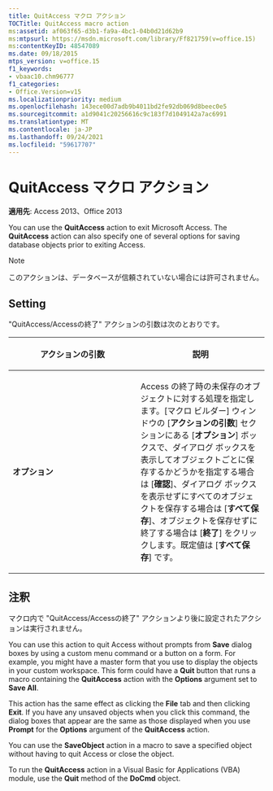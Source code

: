 ```yaml
---
title: QuitAccess マクロ アクション
TOCTitle: QuitAccess macro action
ms:assetid: af063f65-d3b1-fa9a-4bc1-04b0d21d62b9
ms:mtpsurl: https://msdn.microsoft.com/library/Ff821759(v=office.15)
ms:contentKeyID: 48547089
ms.date: 09/18/2015
mtps_version: v=office.15
f1_keywords:
- vbaac10.chm96777
f1_categories:
- Office.Version=v15
ms.localizationpriority: medium
ms.openlocfilehash: 143ece00d7adb9b4011bd2fe92db069d8beec0e5
ms.sourcegitcommit: a1d9041c20256616c9c183f7d1049142a7ac6991
ms.translationtype: MT
ms.contentlocale: ja-JP
ms.lasthandoff: 09/24/2021
ms.locfileid: "59617707"
---
```

# <a name="quitaccess-macro-action"></a>QuitAccess マクロ アクション

**適用先**: Access 2013、Office 2013

You can use the **QuitAccess** action to exit Microsoft Access. The **QuitAccess** action can also specify one of several options for saving database objects prior to exiting Access.

> [!NOTE]
> このアクションは、データベースが信頼されていない場合には許可されません。 

## <a name="setting"></a>Setting

"QuitAccess/Accessの終了" アクションの引数は次のとおりです。

<table>
<colgroup>
<col style="width: 50%" />
<col style="width: 50%" />
</colgroup>
<thead>
<tr class="header">
<th><p>アクションの引数</p></th>
<th><p>説明</p></th>
</tr>
</thead>
<tbody>
<tr class="odd">
<td><p><strong>オプション</strong></p></td>
<td><p>Access の終了時の未保存のオブジェクトに対する処理を指定します。[マクロ ビルダー] ウィンドウの [<strong>アクションの引数</strong>] セクションにある [<strong>オプション</strong>] ボックスで、ダイアログ ボックスを表示してオブジェクトごとに保存するかどうかを指定する場合は [<strong>確認</strong>]、ダイアログ ボックスを表示せずにすべてのオブジェクトを保存する場合は [<strong>すべて保存</strong>]、オブジェクトを保存せずに終了する場合は [<strong>終了</strong>] をクリックします。既定値は [<strong>すべて保存</strong>] です。</p></td>
</tr>
</tbody>
</table>


## <a name="remarks"></a>注釈

マクロ内で "QuitAccess/Accessの終了" アクションより後に設定されたアクションは実行されません。

You can use this action to quit Access without prompts from **Save** dialog boxes by using a custom menu command or a button on a form. For example, you might have a master form that you use to display the objects in your custom workspace. This form could have a **Quit** button that runs a macro containing the **QuitAccess** action with the **Options** argument set to **Save All**.

This action has the same effect as clicking the **File** tab and then clicking **Exit**. If you have any unsaved objects when you click this command, the dialog boxes that appear are the same as those displayed when you use **Prompt** for the **Options** argument of the **QuitAccess** action.

You can use the **SaveObject** action in a macro to save a specified object without having to quit Access or close the object.

To run the **QuitAccess** action in a Visual Basic for Applications (VBA) module, use the **Quit** method of the **DoCmd** object.

